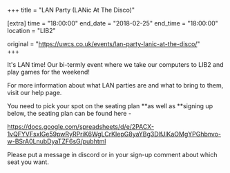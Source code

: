 +++
title = "LAN Party (LANic At The Disco)"

[extra]
time = "18:00:00"
end_date = "2018-02-25"
end_time = "18:00:00"
location = "LIB2"

original = "https://uwcs.co.uk/events/lan-party-lanic-at-the-disco/"    
+++

It's LAN time\! Our bi-termly event where we take our computers to LIB2 and play games for the weekend\!

For more information about what LAN parties are and what to bring to them, visit our <span id="2334">help page</span>.

You need to pick your spot on the seating plan **as well as **signing up below, the seating plan can be found here - 

<https://docs.google.com/spreadsheets/d/e/2PACX-1vQFYVFsxIGe59pwRyRPriK6WgLCrKIepG8yaYBg3DlfJlKaOMgYPGhbnvo-w-BSrA0LnubDyaTZF6sG/pubhtml>  

Please put a message in discord or in your sign-up comment about which seat you want.

